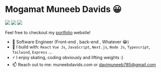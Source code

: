 # Mogamat Muneeb Davids 😀

[<img src="https://img.shields.io/badge/github-%2312100E.svg?&style=for-the-badge&logo=github&logoColor=white&color=black" />](https://github.com/Mogamat-Muneeb)
[<img src="https://img.shields.io/badge/instagram-%2312100E.svg?&style=for-the-badge&logo=instagram&color=405DE6" />](https://www.instagram.com/mogmuneebdavids) 
[<img src="https://img.shields.io/badge/linkedin-%230077B5.svg?&style=for-the-badge&logo=linkedin&logoColor=white" />](https://www.linkedin.com/in/mogamat-muneeb/)

Feel free to checkout my [portfolio](https://muneebdavids.com) website!
- 🏢 Software Engineer (Front-end , back-end , Whatever 😂)
- 🧰 I build with: `React` `Vue Js`, `JavaScript`, `Next.js`, `Node Js`,  `Typescript`, `Tailwind`, `Express` ...
- ⚡ I enjoy skating, coding obviously and lifting weights :)
- 📫 Reach out to me: muneebdavids.com or davimuneeb785@gmail.com
